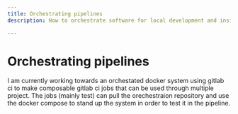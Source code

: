 ```yaml
---
title: Orchestrating pipelines
description: How to orchestrate software for local development and inside a gitlab ci pipeline

---
```


# Orchestrating pipelines

I am currently working towards an orchestated docker system
using gitlab ci to
make composable gitlab ci jobs that can be used through multiple project.
The jobs (mainly test) can pull the orechestraion repository and use the docker
compose to stand up the system
in order to test it in the pipeline.
